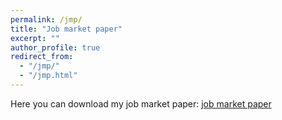 ```yaml
---
permalink: /jmp/
title: "Job market paper"
excerpt: ""
author_profile: true
redirect_from: 
  - "/jmp/"
  - "/jmp.html"
---
```


Here you can download my job market paper:
[job market paper](https://www.dropbox.com/s/nw18ktj8nbcdznv/lombardi_jmp.pdf?dl=0)


